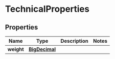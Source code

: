 
# TechnicalProperties

## Properties
Name | Type | Description | Notes
------------ | ------------- | ------------- | -------------
**weight** | [**BigDecimal**](BigDecimal.md) |  | 




